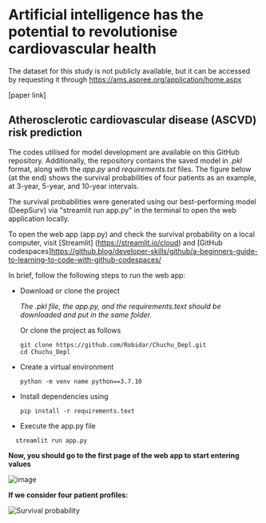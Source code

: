 # Artificial intelligence has the potential to revolutionise cardiovascular health

 The dataset for this study is not publicly available, but it can be accessed by requesting it through https://ams.aspree.org/application/home.aspx
 
 [paper link]

## Atherosclerotic cardiovascular disease (ASCVD) risk prediction 

The codes utilised for model development are available on this GitHub repository. Additionally, the repository contains the saved model in *.pkl* format, along with the *app.py* and *requirements.txt* files. The figure below (at the end) shows the survival probabilities of four patients as an example, at 3-year, 5-year, and 10-year intervals.

The survival probabilities were generated using our best-performing model (DeepSurv) via "streamlit run app.py" in the terminal to open the web application locally.

To open the web app (app.py) and check the survival probability on a local computer, visit [Streamlit] (https://streamlit.io/cloud) and [GitHub codespaces]https://github.blog/developer-skills/github/a-beginners-guide-to-learning-to-code-with-github-codespaces/


In brief, follow the following steps to run the web app:

- Download or clone the project
  
  *The .pkl file, the app.py, and the requirements.text should be downloaded and put in the same folder.*

  Or clone the project as follows

  ```
  git clone https://github.com/Robidar/Chuchu_Depl.git
  cd Chuchu_Depl 
  ```
  
- Create a virtual environment
  
  ```
  python -m venv name python==3.7.10
  ```
- Install dependencies using

  ```
  pip install -r requirements.text
  ```
- Execute the app.py file

```
  streamlit run app.py
```

**Now, you should go to the first page of the web app to start entering values**



![image](https://github.com/user-attachments/assets/d88446fb-e458-4ee9-afd7-0fddac6457bb)



**If we consider four patient profiles:**


![Survival probability](https://github.com/user-attachments/assets/7654e073-98eb-4213-bc3c-9d853c821085)
